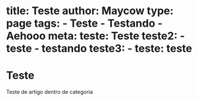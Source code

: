 title: Teste
author: Maycow
type: page
tags:
    - Teste
    - Testando
    - Aehooo
meta:
    teste: Teste
    teste2:
        - teste
        - testando
    teste3:
        -
            teste: teste
===
# Teste
Teste de artigo dentro de categoria